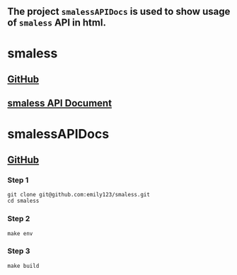 ## The project `smalessAPIDocs` is used to show usage of `smaless` API in html.

# smaless

## [GitHub](https://github.com/emily123/smaless)

## [smaless API Document](http://belindaliu.github.io/smalessAPIDocs)

# smalessAPIDocs

## [GitHub](https://github.com/BelindaLiu/smalessAPIDocs)

### Step 1
```
git clone git@github.com:emily123/smaless.git
cd smaless
```
### Step 2
```
make env
```

### Step 3
```
make build
```
